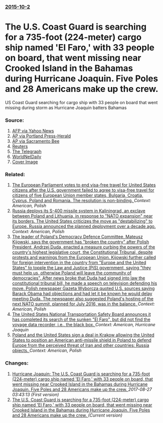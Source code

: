 ### [2015-10-2](/news/2015/10/2/index.md)

# The U.S. Coast Guard is searching for a 735-foot (224-meter) cargo ship named 'El Faro,' with 33 people on board, that went missing near Crooked Island in the Bahamas during Hurricane Joaquin. Five Poles and 28 Americans make up the crew. 

US Coast Guard searching for cargo ship with 33 people on board that went missing during storm as Hurricane Joaquin batters Bahamas


### Source:

1. [AFP via Yahoo News](http://news.yahoo.com/hurricane-joaquin-upgraded-category-four-us-forecasters-181105118.html)
2. [AP via Portland Press-Herald](http://www.pressherald.com/2015/10/02/east-coast-braces-for-more-heavy-rain-potential-for-hurricane/)
3. [AP via Sacramento Bee](http://www.sacbee.com/news/nation-world/article37293927.html)
4. [Reuters](http://www.reuters.com/article/2015/10/03/us-storm-joaquin-idUSKCN0RV3NW20151003)
5. [The Telegraph](http://www.telegraph.co.uk/news/worldnews/northamerica/usa/11909023/Hurricane-Joaquin-cargo-ship-with-33-crew-on-board-missing-near-the-eye-of-the-storm.html)
6. [WorldNetDaily](http://www.wnd.com/2015/10/joaquin-shifting-eastward-but-stay-on-guard/)
6. [Cover Image](http://i.telegraph.co.uk/multimedia/archive/03462/The-El-Faro-lost_i_3462019k.jpg)

### Related:

1. [The European Parliament votes to end visa-free travel for United States citizens after the U.S. government failed to agree to visa-free travel for citizens of five European Union member states, Bulgaria, Croatia, Cyprus, Poland and Romania. The resolution is non-binding. ](/news/2017/03/3/the-european-parliament-votes-to-end-visa-free-travel-for-united-states-citizens-after-the-u-s-government-failed-to-agree-to-visa-free-trav.md) _Context: American, Polish_
2. [Russia deploys its S-400 missile system in Kaliningrad, an exclave between Poland and Lithuania, in response to "NATO expansion" near its borders. The United States criticizes the move as "destabilizing" to Europe. Russia announced the planned deployment over a decade ago. ](/news/2016/11/21/russia-deploys-its-s-400-missile-system-in-kaliningrad-an-exclave-between-poland-and-lithuania-in-response-to-nato-expansion-near-its-bo.md) _Context: American, Polish_
3. [The leader of Poland's Democracy Defence Committee, Mateusz Kijowski, says the government has "broken the country" after Polish President, Andrzej Duda, enacted a measure curbing the powers of the country's highest legislative court, the Constitutional Tribunal, despite protests and warnings from the European Union. Kijowski further called for foreign intervention in the country from "Europe and the United States" to topple the Law and Justice (PiS) government, saying "they must help us, otherwise Poland will leave the community of democracies". After news broke that Duda had signed into law the constitutional tribunal bill, he made a speech on television defending his move. Polish newspaper Gazeta Wyborcza quoted U.S. sources saying Barack Obama had objections and had let it be known he would delay meeting Duda. The newspaper also suggested Poland's hosting of the next NATO summit, planned for July 2016, was in the balance. ](/news/2015/12/28/the-leader-of-poland-s-democracy-defence-committee-mateusz-kijowski-says-the-government-has-broken-the-country-after-polish-president-a.md) _Context: American, Polish_
4. [The United States National Transportation Safety Board announces it has completed its search of the sunken "El Faro", but did not find the voyage data recorder, i.e., the black box. ](/news/2015/11/16/the-united-states-national-transportation-safety-board-announces-it-has-completed-its-search-of-the-sunken-el-faro-but-did-not-find-the-v.md) _Context: American, Hurricane Joaquin_
5. [Poland and the United States sign a deal in Krakow allowing the United States to position an American anti-missile shield in Poland to defend Europe from the perceived threat of Iran and other countries: Russia objects. ](/news/2010/07/3/poland-and-the-united-states-sign-a-deal-in-kraka3w-allowing-the-united-states-to-position-an-american-anti-missile-shield-in-poland-to-defe.md) _Context: American, Polish_

### Changes:

1. [Hurricane Joaquin: The U.S. Coast Guard is searching for a 735-foot (224-meter) cargo ship named 'El Faro,' with 33 people on board, that went missing near Crooked Island in the Bahamas during Hurricane Joaquin. Five Poles and 28 Americans make up the crew. ](/news/2015/10/2/hurricane-joaquin-the-u-s-coast-guard-is-searching-for-a-735-foot-224-meter-cargo-ship-named-el-faro-with-33-people-on-board-that-we.md) _2017-08-27 03:43:13 (First version)_
1. [The U.S. Coast Guard is searching for a 735-foot (224-meter) cargo ship named 'El Faro,' with 33 people on board, that went missing near Crooked Island in the Bahamas during Hurricane Joaquin. Five Poles and 28 Americans make up the crew. ](/news/2015/10/2/the-u-s-coast-guard-is-searching-for-a-735-foot-224-meter-cargo-ship-named-el-faro-with-33-people-on-board-that-went-missing-near-cro.md) _(Current version)_
